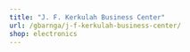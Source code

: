 ```yaml
---
title: "J. F. Kerkulah Business Center"
url: /gbarnga/j-f-kerkulah-business-center/
shop: electronics
---
```

